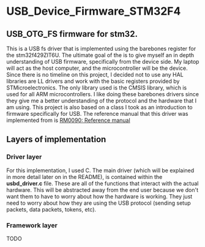 # USB_Device_Firmware_STM32F4

## USB_OTG_FS firmware for stm32.

This is a USB fs driver that is implemented using the barebones register for the stm32f429ZIT6U. The ultimate goal of the is to give myself an in depth understanding of USB firmware, specifically from the device side. My laptop will act as the host computer, and the microcontroller will be the device. Since there is no timeline on this project, I decided not to use any HAL libraries are LL drivers and work with the basic registers provided by STMicroelectronics. The only library used is the CMSIS library, which is used for all ARM microcontrollers. I like doing these barebones drivers since they give me a better understanding of the protocol and the hardware that I am using. This project is also based on a class I took as an introduction to firmware specifically for USB. The reference manual that this driver was implemented from is [RM0090: Reference manual](https://www.google.com/url?sa=t&rct=j&q=&esrc=s&source=web&cd=&ved=2ahUKEwjIkO_n4Z7_AhXWI0QIHdm9CvcQFnoECBoQAQ&url=https%3A%2F%2Fwww.st.com%2Fresource%2Fen%2Freference_manual%2Frm0090-stm32f405415-stm32f407417-stm32f427437-and-stm32f429439-advanced-armbased-32bit-mcus-stmicroelectronics.pdf&usg=AOvVaw2JuhDmHLBnKkg4XP84cF5P) 

## Layers of implementation

### Driver layer
For this implementation, I used C. The main driver (which will be explained in more detail later on in the README), is contained within the **usbd_driver.c** file. These are all of the functions that interact with the actual hardware. This will be abstracted away from the end user because we don't want them to have to worry about how the hardware is working. They just need to worry about how they are using the USB protocol (sending setup packets, data packets, tokens, etc).


### Framework layer
TODO





